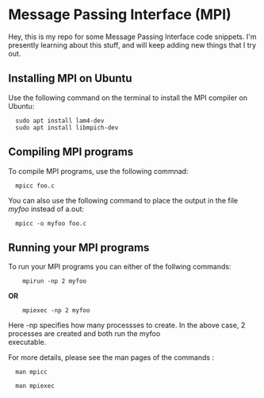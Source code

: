# Message Passing Interface (MPI)
Hey, this is my repo for some Message Passing Interface code snippets.
I'm presently learning about this stuff, and will keep adding new things that I try out.

## Installing MPI on Ubuntu
  Use the following command on the terminal to install the MPI compiler on Ubuntu:
  ```
    sudo apt install lam4-dev 
    sudo apt install libmpich-dev 
  ```

## Compiling MPI programs
  To compile MPI programs, use the following commnad:
  ```
    mpicc foo.c
  ```
  You can also use the following command to place the output in the file _myfoo_ instead of a.out:
  ```
    mpicc -o myfoo foo.c
  ```
  
## Running your MPI programs
  To run your MPI programs you can either of the follwing commands:
  
``` 
    mpirun -np 2 myfoo  
```
   __OR__
 
```
    mpiexec -np 2 myfoo  
```
  
  Here -np specifies how many processses to create. In the above case, 2 processes are created and both run the myfoo   
  executable.
  
  For more details, please see the man pages of the commands :
  ```
    man mpicc
  ```
  ```
    man mpiexec
  ```  
  
